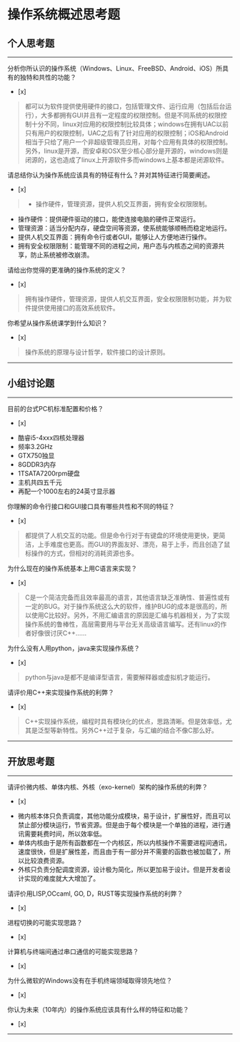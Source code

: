 # 操作系统概述思考题

## 个人思考题

---

分析你所认识的操作系统（Windows、Linux、FreeBSD、Android、iOS）所具有的独特和共性的功能？
- [x]  

>  都可以为软件提供使用硬件的接口，包括管理文件、运行应用（包括后台运行），大多都拥有GUI并且有一定程度的权限控制。但是不同系统的权限控制十分不同，linux对应用的权限控制比较具体；windows在拥有UAC以前只有用户的权限控制，UAC之后有了针对应用的权限控制；iOS和Android相当于只给了用户一个非超级管理员应用，对每个应用有具体的权限控制。另外，linux是开源，而安卓和OSX至少核心部分是开源的，windows则是闭源的，这也造成了linux上开源软件多而windows上基本都是闭源软件。

请总结你认为操作系统应该具有的特征有什么？并对其特征进行简要阐述。
- [x]  

> - 操作硬件，管理资源，提供人机交互界面，拥有安全权限限制。
- 操作硬件：提供硬件驱动的接口，能使连接电脑的硬件正常运行。
- 管理资源：适当分配内存，硬盘空间等资源，使系统能够顺畅而稳定地运行。
- 提供人机交互界面：拥有命令行或者GUI，能够让人方便地进行操作。
- 拥有安全权限限制：能管理不同的进程之间，用户态与内核态之间的资源共享，防止系统被修改崩溃。

请给出你觉得的更准确的操作系统的定义？
- [x]  

>   拥有操作硬件，管理资源，提供人机交互界面，安全权限限制功能，并为软件提供使用接口的高效系统软件。

你希望从操作系统课学到什么知识？
- [x]  

>   操作系统的原理与设计哲学，软件接口的设计原则。

---

## 小组讨论题

---

目前的台式PC机标准配置和价格？
- [x]  

> 
- 酷睿i5-4xxx四核处理器
- 频率3.2GHz
- GTX750独显
- 8GDDR3内存
- 1TSATA7200rpm硬盘
- 主机共四五千元
- 再配一个1000左右的24英寸显示器

你理解的命令行接口和GUI接口具有哪些共性和不同的特征？
- [x]  

> 都提供了人机交互的功能。但是命令行对于有键盘的环境使用更快，更简洁，上手难度也更高。而GUI的界面友好、漂亮，易于上手，而且创造了鼠标操作的方式，但相对的消耗资源也多。

为什么现在的操作系统基本上用C语言来实现？
- [x]  

>  C是一个简洁完备而且效率最高的语言，其他语言缺乏准确性、普遍性或有一定的BUG。对于操作系统这么大的软件，维护BUG的成本是很高的，所以使用C比较好。另外，不用汇编语言的原因是汇编与机器相关，为了实现操作系统的鲁棒性，高层需要用与平台无关高级语言编写。还有linux的作者好像很讨厌C++……

为什么没有人用python，java来实现操作系统？
- [x]  

>  python与java是都不是编译型语言，需要解释器或虚拟机才能运行。

请评价用C++来实现操作系统的利弊？
- [x]  

>  C++实现操作系统，编程时具有模块化的优点，思路清晰。但是效率低，尤其是泛型等新特性。另外C++过于复杂，与汇编的结合不像C那么好。

---

## 开放思考题

---

请评价微内核、单体内核、外核（exo-kernel）架构的操作系统的利弊？
- [x]  

>  
- 微内核本体只负责调度，其他功能分成模块，易于设计，扩展性好，而且可以禁止部分模块运行，节省资源。但是由于每个模块是一个单独的进程，进行通讯需要耗费时间，所以效率低。
- 单体内核由于是所有函数都在一个内核区，所以内核操作不需要进程间通讯，速度很快，但是扩展性差，而且由于有一部分并不需要的函数也被加载了，所以比较浪费资源。
- 外核只负责分配调度资源，设计极为简化，所以更加易于设计。但是开发者设计实现的难度就大大增加了。

请评价用LISP,OCcaml, GO, D，RUST等实现操作系统的利弊？
- [x]  

>  

进程切换的可能实现思路？
- [x]  

>  

计算机与终端间通过串口通信的可能实现思路？
- [x]  

>  

为什么微软的Windows没有在手机终端领域取得领先地位？
- [x]  

>  

你认为未来（10年内）的操作系统应该具有什么样的特征和功能？
- [x]  

>  

---
